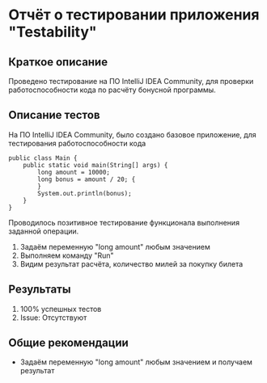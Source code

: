 # Отчёт о тестировании приложения "Testability"

## Краткое описание
Проведено тестирование на ПО IntelliJ IDEA Community, для проверки работоспособности кода по расчёту бонусной программы.

## Описание тестов
На ПО IntelliJ IDEA Community, было создано базовое приложение, для тестирования работоспособности кода
```
public class Main {
    public static void main(String[] args) {
        long amount = 10000;
        long bonus = amount / 20; {
        }
        System.out.println(bonus);
    }
}
```

Проводилось позитивное тестирование функционала выполнения заданной операции.

1. Задаём переменную "long amount" любым значением
2. Выполняем команду "Run"
3. Видим результат расчёта, количество милей за покупку билета

## Результаты
1. 100% успешных тестов
2. Issue: Отсутствуют

## Общие рекомендации
* Задаём переменную "long amount" любым значением и получаем результат